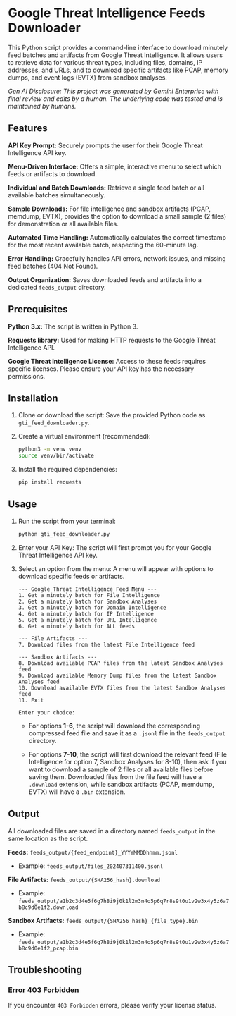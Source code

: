 # Google Threat Intelligence Feeds Downloader

This Python script provides a command-line interface to download minutely feed batches and artifacts from Google Threat Intelligence. It allows users to retrieve data for various threat types, including files, domains, IP addresses, and URLs, and to download specific artifacts like PCAP, memory dumps, and event logs (EVTX) from sandbox analyses.

*Gen AI Disclosure: This project was generated by Gemini Enterprise with final review and edits by a human. The underlying code was tested and is maintained by humans.*

## Features

**API Key Prompt:** Securely prompts the user for their Google Threat Intelligence API key.

**Menu-Driven Interface:** Offers a simple, interactive menu to select which feeds or artifacts to download.

**Individual and Batch Downloads:** Retrieve a single feed batch or all available batches simultaneously.

**Sample Downloads:** For file intelligence and sandbox artifacts (PCAP, memdump, EVTX), provides the option to download a small sample (2 files) for demonstration or all available files.

**Automated Time Handling:** Automatically calculates the correct timestamp for the most recent available batch, respecting the 60-minute lag.

**Error Handling:** Gracefully handles API errors, network issues, and missing feed batches (404 Not Found).

**Output Organization:** Saves downloaded feeds and artifacts into a dedicated ```feeds_output``` directory.

## Prerequisites

**Python 3.x:** The script is written in Python 3.

**Requests library:** Used for making HTTP requests to the Google Threat Intelligence API.

**Google Threat Intelligence License:** Access to these feeds requires specific licenses. Please ensure your API key has the necessary permissions.

## Installation
1. Clone or download the script: Save the provided Python code as ```gti_feed_downloader.py```.

1. Create a virtual environment (recommended):

    ```Bash
    python3 -m venv venv
    source venv/bin/activate
    ```

1. Install the required dependencies:

    ```Bash
    pip install requests
    ```

## Usage
1. Run the script from your terminal:

    ```Bash
    python gti_feed_downloader.py
    ```

1. Enter your API Key: The script will first prompt you for your Google Threat Intelligence API key.

1. Select an option from the menu:
A menu will appear with options to download specific feeds or artifacts.

    ```
    --- Google Threat Intelligence Feed Menu ---
    1. Get a minutely batch for File Intelligence
    2. Get a minutely batch for Sandbox Analyses
    3. Get a minutely batch for Domain Intelligence
    4. Get a minutely batch for IP Intelligence
    5. Get a minutely batch for URL Intelligence
    6. Get a minutely batch for ALL feeds

    --- File Artifacts ---
    7. Download files from the latest File Intelligence feed

    --- Sandbox Artifacts ---
    8. Download available PCAP files from the latest Sandbox Analyses feed
    9. Download available Memory Dump files from the latest Sandbox Analyses feed
    10. Download available EVTX files from the latest Sandbox Analyses feed
    11. Exit

    Enter your choice: 
    ```

    - For options **1-6**, the script will download the corresponding compressed feed file and save it as a ```.jsonl``` file in the ```feeds_output``` directory.

    - For options **7-10**, the script will first download the relevant feed (File Intelligence for option 7, Sandbox Analyses for 8-10), then ask if you want to download a sample of 2 files or all available files before saving them. Downloaded files from the file feed will have a ```.download``` extension, while sandbox artifacts (PCAP, memdump, EVTX) will have a ```.bin``` extension.

## Output
All downloaded files are saved in a directory named ```feeds_output``` in the same location as the script.

**Feeds:** ```feeds_output/{feed_endpoint}_YYYYMMDDhhmm.jsonl```

- Example: ```feeds_output/files_202407311400.jsonl```

**File Artifacts:** ```feeds_output/{SHA256_hash}.download```

- Example: ```feeds_output/a1b2c3d4e5f6g7h8i9j0k1l2m3n4o5p6q7r8s9t0u1v2w3x4y5z6a7b8c9d0e1f2.download```

**Sandbox Artifacts:** ```feeds_output/{SHA256_hash}_{file_type}.bin```

- Example: ```feeds_output/a1b2c3d4e5f6g7h8i9j0k1l2m3n4o5p6q7r8s9t0u1v2w3x4y5z6a7b8c9d0e1f2_pcap.bin```

## Troubleshooting

### Error 403 Forbidden
If you encounter ```403 Forbidden``` errors, please verify your license status.
